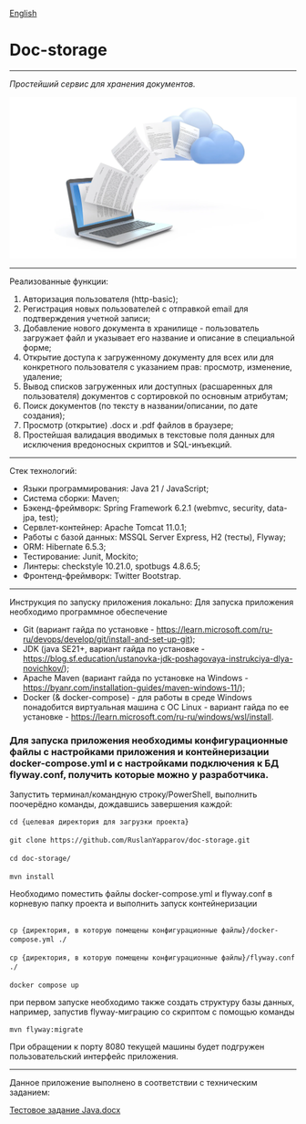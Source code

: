 [English](../README.md)

# Doc-storage

---

*Простейший сервис для хранения документов.*

<img src="../src/main/resources/static/img/background.webp" alt="Описание" width="570">

---

Реализованные функции:
  1) Авторизация пользователя (http-basic);
  2) Регистрация новых пользователей с отправкой email для подтверждения учетной записи;
  3) Добавление нового документа в хранилище - пользователь загружает файл и указывает его название и описание в специальной форме;
  4) Открытие доступа к загруженному документу для всех или для конкретного пользователя с указанием прав: просмотр, изменение, удаление;
  5) Вывод списков загруженных или доступных (расшаренных для пользователя) документов с сортировкой по основным атрибутам;
  6) Поиск документов (по тексту в названии/описании, по дате создания);
  7) Просмотр (открытие) .docx и .pdf файлов в браузере;
  8) Простейшая валидация вводимых в текстовые поля данных для исключения вредоносных скриптов и SQL-инъекций. 

---

Стек технологий:

- Языки программирования: Java 21 / JavaScript;
- Система сборки: Maven;
- Бэкенд-фреймворк: Spring Framework 6.2.1 (webmvc, security, data-jpa, test);
- Сервлет-контейнер: Apache Tomcat 11.0.1;
- Работы с базой данных: MSSQL Server Express, H2 (тесты), Flyway;
- ORM: Hibernate 6.5.3;
- Тестирование: Junit, Mockito;
- Линтеры: checkstyle 10.21.0, spotbugs 4.8.6.5;
- Фронтенд-фреймворк: Twitter Bootstrap.

---

Инструкция по запуску приложения локально:
Для запуска приложения необходимо программное обеспечение
- Git (вариант гайда по установке - https://learn.microsoft.com/ru-ru/devops/develop/git/install-and-set-up-git);
- JDK (java SE21+, вариант гайда по установке - https://blog.sf.education/ustanovka-jdk-poshagovaya-instrukciya-dlya-novichkov/);
- Apache Maven (вариант гайда по установке на Windows - https://byanr.com/installation-guides/maven-windows-11/);
- Docker (& docker-compose) - для работы в среде Windows понадобится виртуальная машина с ОС Linux -
  вариант гайда по ее установке - https://learn.microsoft.com/ru-ru/windows/wsl/install.

### Для запуска приложения необходимы конфигурационные файлы с настройками приложения и контейнеризации docker-compose.yml и с настройками подключения к БД flyway.conf, получить которые можно у разработчика.

Запустить терминал/командную строку/PowerShell, выполнить поочерёдно команды, дождавшись завершения каждой:
```
cd {целевая директория для загрузки проекта}

git clone https://github.com/RuslanYapparov/doc-storage.git

cd doc-storage/

mvn install

```

Необходимо поместить файлы docker-compose.yml и flyway.conf в корневую папку проекта и выполнить запуск контейнеризации

```

cp {директория, в которую помещены конфигурационные файлы}/docker-compose.yml ./

cp {директория, в которую помещены конфигурационные файлы}/flyway.conf ./

docker compose up
```

при первом запуске необходимо также создать структуру базы данных, например, запустив flyway-миграцию со скриптом с помощью команды

```
mvn flyway:migrate
```

При обращении к порту 8080 текущей машины будет подгружен пользовательский интерфейс приложения.

---

Данное приложение выполнено в соответствии с техническим заданием:

[Тестовое задание Java.docx](%D0%A2%D0%B5%D1%81%D1%82%D0%BE%D0%B2%D0%BE%D0%B5%20%D0%B7%D0%B0%D0%B4%D0%B0%D0%BD%D0%B8%D0%B5%20Java.docx)